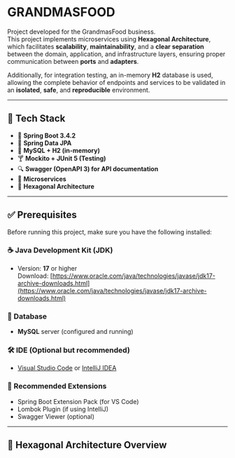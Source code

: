 # GRANDMASFOOD

Project developed for the GrandmasFood business.  
This project implements microservices using **Hexagonal Architecture**, which facilitates **scalability**, **maintainability**, and a **clear separation** between the domain, application, and infrastructure layers, ensuring proper communication between **ports** and **adapters**.

Additionally, for integration testing, an in-memory **H2** database is used, allowing the complete behavior of endpoints and services to be validated in an **isolated**, **safe**, and **reproducible** environment.

---

## 🚀 Tech Stack

- 🥬 **Spring Boot 3.4.2**
- 🥬 **Spring Data JPA**
- 🐘 **MySQL + H2 (in-memory)**
- 🍸 **Mockito + JUnit 5 (Testing)**
- 🔍 **Swagger (OpenAPI 3) for API documentation**
- 🧩 **Microservices**
- 🧩 **Hexagonal Architecture**

---

## ✅ Prerequisites

Before running this project, make sure you have the following installed:

### ☕ Java Development Kit (JDK)
- Version: **17** or higher  
  Download: [https://www.oracle.com/java/technologies/javase/jdk17-archive-downloads.html](https://www.oracle.com/java/technologies/javase/jdk17-archive-downloads.html)

### 🐘 Database
- **MySQL** server (configured and running)

### 🛠 IDE (Optional but recommended)
- [Visual Studio Code](https://code.visualstudio.com/) or [IntelliJ IDEA](https://www.jetbrains.com/idea/)

### 🔌 Recommended Extensions
- Spring Boot Extension Pack (for VS Code)
- Lombok Plugin (if using IntelliJ)
- Swagger Viewer (optional)

---

## 🧱 Hexagonal Architecture Overview


